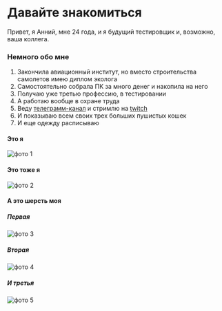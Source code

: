 # Давайте знакомиться

Привет, я Анний, мне 24 года, и я будущий тестировщик и, возможно, ваша коллега. 

### Немного обо мне
1. Закончила авиационный институт, но вместо строительства самолетов имею диплом эколога
2. Самостоятельно собрала ПК за много денег и накопила на него
3. Получаю уже третью профессию, в тестировании
4. А работаю вообще в охране труда
5. Веду [телеграмм-канал](https://t.me/anniy_life) и стримлю на [twitch](https://www.twitch.tv/the_anniy) 
6. И показываю всем своих трех больших пушистых кошек
7. И еще одежду расписываю

#### Это я

<image src="/images/photo1.JPG" alt="фото 1"> 

#### Это тоже я

<image src="/images/photo2.JPG" alt="фото 2">

#### А это шерсть моя

##### Первая

<image src="/images/photo3.JPG" alt="фото 3"> 

##### Вторая

<image src="/images/photo4.JPG" alt="фото 4"> 

##### И третья

<image src="/images/photo5.JPG" alt="фото 5">
